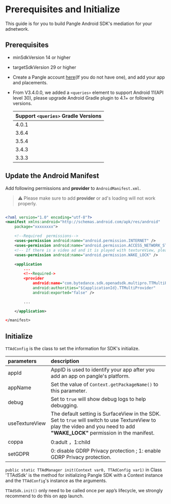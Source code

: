 # Prerequisites and Initialize

This guide is for you to build Pangle Android SDK's mediation for your adnetwork.

## Prerequisites
* minSdkVersion 14 or higher
* targetSdkVersion 29 or higher
* Create a Pangle account [here](https://www.pangleglobal.com/)(If you do not have one), and add your app and placements.
* From V3.4.0.0, we added a `<queries>` element to support Android 11(API level 30), please upgrade Android Gradle plugin to 4.1+ or following versions.

  |  Support `<queries>` Gradle Versions  |
  | ---- |
  |  4.0.1 |
  |  3.6.4 |
  |  3.5.4 |
  |  3.4.3 |
  |  3.3.3 |

## Update the Android Manifest
  Add following permissions and **provider** to `AndroidManifest.xml`.

  > :warning: Please make sure to add **provider** or ad's loading will not work properly.


  ```xml

  <?xml version="1.0" encoding="utf-8"?>
  <manifest xmlns:android="http://schemas.android.com/apk/res/android"
      package="xxxxxxxx">

      <!--Required  permissions-->
      <uses-permission android:name="android.permission.INTERNET" />
      <uses-permission android:name="android.permission.ACCESS_NETWORK_STATE" />
      <!-- If there is a video ad and it is played with textureView, please be sure to add this, otherwise a black screen will appear -->
      <uses-permission android:name="android.permission.WAKE_LOCK" />

      <application
          ...
          <!--Required->
          <provider
              android:name="com.bytedance.sdk.openadsdk.multipro.TTMultiProvider"
              android:authorities="${applicationId}.TTMultiProvider"
              android:exported="false" />

          ...

      </application>

  </manifest>

  ```

## Initialize

`TTAdConfig` is the class to set the information for SDK's initialize.

| parameters | description |
| :--- | :--- |
| appId | AppID is used to identify your app after you add an app on pangle's platform. |
| appName | Set the value of `Context.getPackageName()` to this parameter.  |
| debug | Set to `true` will show debug logs to help debugging. |
| useTextureView | The default setting is SurfaceView in the SDK. <br> Set to `true` will switch to use TextureView to play the video and you need to add **"WAKE_LOCK"** permission in the manifest.|
| coppa | 0:adult ，1:child |
| setGDPR | 0: disable GDRP Privacy protection ; 1: enable GDRP Privacy protection. |

`public static TTAdManager init(Context var0, TTAdConfig var1)` in Class 'TTAdSdk' is the method for initializing Pangle SDK with a Context instance and the `TTAdConfig`'s instance as the arguments.

`TTAdSdk.init()` only need to be called once per app’s lifecycle, we strongly recommend to do this on app launch.
